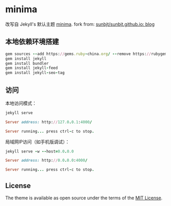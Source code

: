 # minima

改写自 Jekyll's 默认主题 [minima](https://jekyll.github.io/minima/). 
fork from: [sunbjt/sunbjt.github.io: blog](https://github.com/sunbjt/sunbjt.github.io)

## 本地依赖环境搭建


```ruby
gem sources --add https://gems.ruby-china.org/ --remove https://rubygems.org/
gem install jekyll
gem install bundler
gem install jekyll-feed
gem install jekyll-seo-tag
```

## 访问

本地访问模式：

```ruby
jekyll serve

Server address: http://127.0.0.1:4000/

Server running... press ctrl-c to stop.
```

局域网IP访问（如手机版调试）：

```ruby
jekyll serve -w --host=0.0.0.0

Server address: http://0.0.0.0:4000/

Server running... press ctrl-c to stop.

```

## License

The theme is available as open source under the terms of the [MIT License](http://opensource.org/licenses/MIT).
